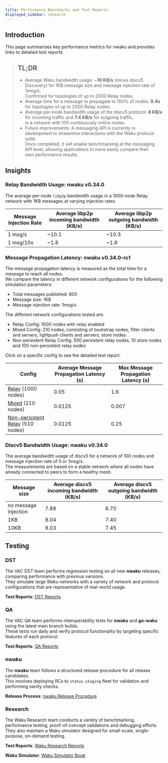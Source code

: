 ```yaml
---
title: Performance Benchmarks and Test Reports
displayed_sidebar: research
---
```



## Introduction
This page summarises key performance metrics for nwaku and provides links to detailed test reports.

> ## TL;DR
>
> - Average Waku bandwidth usage: ~**10 KB/s** (minus discv5 Discovery) for 1KB message size and message injection rate of 1msg/s.  
Confirmed for topologies of up to 2000 Relay nodes.
> - Average time for a message to propagate to 100% of nodes: **0.4s** for topologies of up to 2000 Relay nodes.
> - Average per-node bandwidth usage of the discv5 protocol: **8 KB/s** for incoming traffic and **7.4 KB/s** for outgoing traffic,   
 in a network with 100 continuously online nodes.
> - Future improvements: A messaging API is currently in development to streamline interactions with the Waku protocol suite.  
Once completed, it will enable benchmarking at the messaging API level, allowing applications to more easily compare their  
own performance results.


## Insights

### Relay Bandwidth Usage: nwaku v0.34.0
The average per-node `libp2p` bandwidth usage in a 1000-node Relay network with 1KB messages at varying injection rates.


| Message Injection Rate | Average libp2p incoming bandwidth (KB/s) | Average libp2p outgoing bandwidth (KB/s) |
|------------------------|------------------------------------------|------------------------------------------|
| 1 msg/s                | ~10.1                                    | ~10.3                                    |
| 1 msg/10s              | ~1.8                                     | ~1.9                                     |

### Message Propagation Latency: nwaku v0.34.0-rc1
The message propagation latency is measured as the total time for a message to reach all nodes.  
We compare the latency in different network configurations for the following simulation parameters:
- Total messages published: 600
- Message size: 1KB
- Message injection rate: 1msg/s

The different network configurations tested are:
- Relay Config: 1000 nodes with relay enabled
- Mixed Config: 210 nodes, consisting of bootstrap nodes, filter clients and servers, lightpush clients and servers, store nodes
- Non-persistent Relay Config: 500 persistent relay nodes, 10 store nodes and 100 non-persistent relay nodes

Click on a specific config to see the detailed test report.

| Config                                                                                                                       | Average Message Propagation Latency (s) | Max Message Propagation Latency (s)|
|------------------------------------------------------------------------------------------------------------------------------|-----------------------------------------|------------------------------------|
| [Relay](https://www.notion.so/Waku-regression-testing-v0-34-1618f96fb65c803bb7bad6ecd6bafff9) (1000 nodes)                   | 0.05                                    | 1.6                                |
| [Mixed](https://www.notion.so/Mixed-environment-analysis-1688f96fb65c809eb235c59b97d6e15b) (210 nodes)                       | 0.0125                                  | 0.007                              |
| [Non-persistent Relay](https://www.notion.so/High-Churn-Relay-Store-Reliability-16c8f96fb65c8008bacaf5e86881160c) (510 nodes)| 0.0125                                  | 0.25                               |  

### Discv5 Bandwidth Usage: nwaku v0.34.0
The average bandwidth usage of discv5 for a network of 100 nodes and message injection rate of 0 or 1msg/s.  
The measurements are based on a stable network where all nodes have already connected to peers to form a healthy mesh.

|Message size         |Average discv5 incoming bandwidth (KB/s)|Average discv5 outgoing bandwidth (KB/s)|
|-------------------- |----------------------------------------|----------------------------------------|
| no message injection| 7.88                                   | 6.70                                   |
| 1KB                 | 8.04                                   | 7.40                                   |
| 10KB                | 8.03                                   | 7.45                                   |

## Testing
### DST
The VAC DST team performs regression testing on all new **nwaku** releases, comparing performance with previous versions.  
They simulate large Waku networks with a variety of network and protocol configurations that are representative of real-world usage.

**Test Reports**: [DST Reports](https://www.notion.so/DST-Reports-1228f96fb65c80729cd1d98a7496fe6f)  


### QA
The VAC QA team performs interoperability tests for **nwaku** and **go-waku** using the latest main branch builds.  
These tests run daily and verify protocol functionality by targeting specific features of each protocol.  

**Test Reports**: [QA Reports](https://discord.com/channels/1110799176264056863/1196933819614363678)  

### nwaku
The **nwaku** team follows a structured release procedure for all release candidates.  
This involves deploying RCs to `status.staging` fleet for validation and performing sanity checks.  

**Release Process**: [nwaku Release Procedure](https://github.com/waku-org/nwaku/blob/master/.github/ISSUE_TEMPLATE/prepare_release.md)  


### Research
The Waku Research team conducts a variety of benchmarking, performance testing, proof-of-concept validations and debugging efforts.  
They also maintain a Waku simulator designed for small-scale, single-purpose, on-demand testing.


**Test Reports**: [Waku Research Reports](https://www.notion.so/Miscellaneous-2c02516248db4a28ba8cb2797a40d1bb)

**Waku Simulator**: [Waku Simulator Book](https://waku-org.github.io/waku-simulator/)
